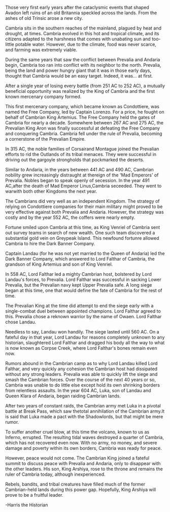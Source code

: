 Those very first early years after
the cataclysmic events that shaped
Avadon left ruins of an old Britannia
speckled across the lands. From the
ashes of old Trinsic arose a new city.

Cambria sits in the southern reaches
of the mainland, plagued by heat
and drought, at times. Cambria
evolved in this hot and tropical
climate, and its citizens adapted
to the harshness that comes with
unabating sun and too-little potable
water. However, due to the climate,
food was never scarce, and farming
was extremely viable.









During the same years that saw
the conflict between Prevalia
and Andaria begin, Cambria too
ran into conflict with its neighbor
to the north. Prevalia, being the
land and power hungry giant that
it was in those early days, thought
that Cambria would be an easy
target. Indeed, it was... at first.

After a single year of losing every
battle (from 251 AC to 252 AC), a
mutually beneficial opportunity was
realized by the King of Cambria and
the first known mercenary company
formed.









This first mercenary company, which
became known as Condottiere, was
named the Free Company, led by
Captain Lorenzo. For a price, he
fought on behalf of Cambrian
King Artemius. The Free Company
held the gates of Cambria for
nearly a decade. Somewhere
between 267 AC and 275 AC, the
Prevalian King Aron was finally
successful at defeating the Free
Company and conquering Cambria.
Cambria fell under the rule of
Prevalia, becoming a cornerstone
of the Prevalian Empire.











In 315 AC, the noble families of
Corsairand Montague joined the
Prevalian efforts to rid the
Outlands of its tribal menaces. They
were successful in driving out the
gargoyle strongholds that pockmarked the 
deserts.

Similar to Andaria, in the years
between 441 AC and 490 AC, Cambrian
nobility grew increasingly distraught
at thereign of the 'Mad Emperors' of
Prevalia. Nobles began to speak
openly of secession. In the year
491 AC,after the death of Mad Emperor
Linus,Cambria seceeded. They went to
warwith both other Kingdoms the
next year.







The Cambrians did very well as an
independent Kingdom. The strategy
of relying on Condottiere companies
for their main military might proved
to be very effective against both
Prevalia and Andaria. However, the
strategy was costly and by the year
552 AC, the coffers were nearly
empty.

Fortune smiled upon Cambria at
this time, as King Venriel of Cambria
sent out survey teams in search of
new wealth. One such team discovered
a substantial gold vein on Greypeak
Island. This newfound fortunre allowed
Cambria to hire the Dark Banner
Company.







Captain Landau (for he was not
yet married to the Queen of Andaria)
led the Dark Banner Company, which
answered to Lord Falthar of
Cambria, the grandson of King
Artemius and son of King Venriel.

In 558 AC, Lord Falthar led a mighty
Cambrian host, bolstered by Lord
Landau's forces, to Prevalia.
Lord Falthar was successful in
sacking Lower Prevalia, but the
Prevalian navy kept Upper Prevalia
safe. A long siege began at this
time, one that would define the
fate of Cambria for the rest of
time.








The Prevalian King at the time did
attempt to end the siege early with
a single-combat duel between
appointed champions. Lord Falthar
agreed to this. Prevalia chose a
reknown warrior by the name of
Owaen. Lord Falthar chose Landau.

Needless to say, Landau won handily.
The siege lasted until 560 AC. On
a fateful day in that year, Lord Landau
for reasons completely unknown to
any historian, slaughtered Lord Falthar
and dragged his body all the way to
what is now known as Corpse Creek,
where Lord Falthar's bones remain
even now.








Rumors abound in the Cambrian
camp as to why Lord Landau killed
Lord Falthar, and very quickly any
cohesion the Cambrian host had
dissipated without any strong
leaders. Prevalia was able to quickly
lift the siege and smash the
Cambrian forces. Over the course
of the next 40 years or so, Cambria
was unable to do little else except
hold its own shrinking borders
from relentless assaults. In the
year 604 AC, Luka, son of Landau
and Queen Klara of Andaria, began
raiding Cambrian lands.










After two years of constant raids,
the Cambrian army met Luka in a
pivotal battle at Break Pass, which
saw thetotal annihilation of the
Cambrian army.It is said that Luka
made a pact with the Shadowlords,
but that might be mere rumor.

To suffer another cruel blow, at this
time the volcano, known to us as
Inferno, errupted. The resulting tidal
waves destroyed a quarter of
Cambria, which has not recovered
even now. With no army, no money,
and severe damage and poverty within
its own borders, Cambria was ready
for peace.








However, peace would not come.
The Cambrian King joined a fateful
summit to discuss peace with Prevalia
and Andaria, only to disappear with
the other leaders. His son, King
Arshiya, rose to the throne and
remains the ruler of Cambria
today, although inexperienced.

Rebels, bandits, and tribal creatures
have filled much of the former
Cambrian-held lands during this
power gap. Hopefully, King Arshiya
will prove to be a fruitful leader.

-Harris the Historian
